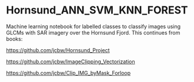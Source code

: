 # Hornsund_ANN_SVM_KNN_FOREST
Machine learning notebook for labelled classes to classify images using GLCMs with SAR imagery over the Hornsund Fjord. This continues from books:

https://github.com/jcbw/Hornsund_Project

https://github.com/jcbw/ImageClipping_Vectorization

https://github.com/jcbw/Clip_IMG_byMask_Forloop
